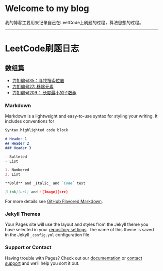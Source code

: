 # Welcome to my blog

我的博客主要用来记录自己在LeetCode上刷题的过程，算法思想的过程。

***

# LeetCode刷题日志

## 数组篇

* [力扣编号35：寻找搜索位置](https://mp.weixin.qq.com/s/Nd9ENyh16mxsat0WQpkqSw)
* [力扣编号27: 移除元素](https://mp.weixin.qq.com/s/Ee797oQOnan4CuxW5NwDuQ)
* [力扣编号209： 长度最小的子数组](https://mp.weixin.qq.com/s/sSJSJxa0mvS-uLsn0vA8lA)

### Markdown

Markdown is a lightweight and easy-to-use syntax for styling your writing. It includes conventions for

```markdown
Syntax highlighted code block

# Header 1
## Header 2
### Header 3

- Bulleted
- List

1. Numbered
2. List

**Bold** and _Italic_ and `Code` text

[Link](url) and ![Image](src)
```

For more details see [GitHub Flavored Markdown](https://guides.github.com/features/mastering-markdown/).

### Jekyll Themes

Your Pages site will use the layout and styles from the Jekyll theme you have selected in your [repository settings](https://github.com/Jachin0328/test/settings). The name of this theme is saved in the Jekyll `_config.yml` configuration file.

### Support or Contact

Having trouble with Pages? Check out our [documentation](https://docs.github.com/categories/github-pages-basics/) or [contact support](https://support.github.com/contact) and we’ll help you sort it out.
